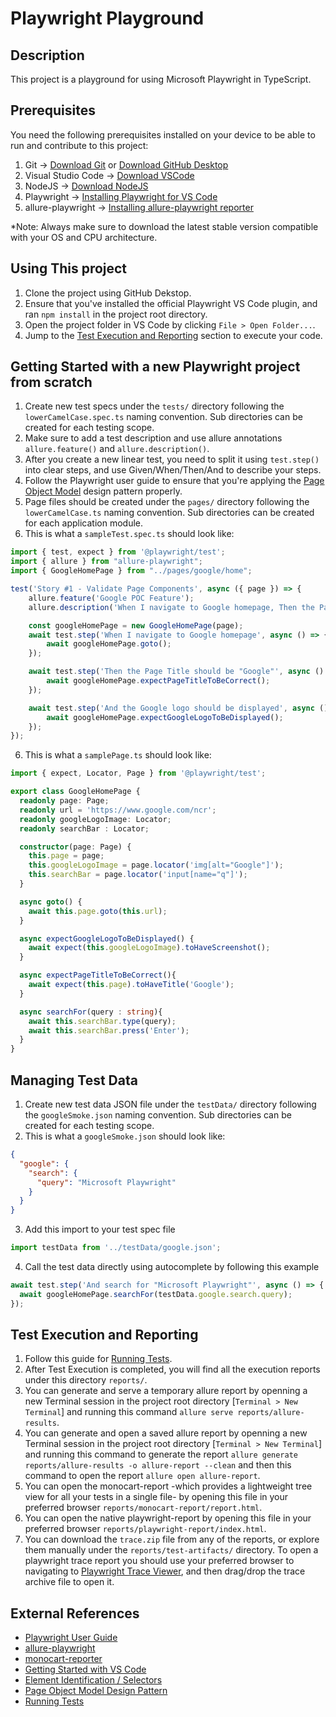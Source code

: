 # Playwright Playground

## Description

This project is a playground for using Microsoft Playwright in TypeScript.

## Prerequisites

You need the following prerequisites installed on your device to be able to run and contribute to this project:

1. Git -> [Download Git](https://git-scm.com/downloads) or [Download GitHub Desktop](https://desktop.github.com/)
2. Visual Studio Code -> [Download VSCode](https://code.visualstudio.com/download)
3. NodeJS -> [Download NodeJS](https://nodejs.org/en/download/)
4. Playwright -> [Installing Playwright for VS Code](https://playwright.dev/docs/getting-started-vscode)
5. allure-playwright -> [Installing allure-playwright reporter](https://www.npmjs.com/package/allure-playwright)

*Note: Always make sure to download the latest stable version compatible with your OS and CPU architecture.

## Using This project

1. Clone the project using GitHub Dekstop.
2. Ensure that you've installed the official Playwright VS Code plugin, and ran ```npm install``` in the project root directory.
3. Open the project folder in VS Code by clicking ```File > Open Folder...```.
4. Jump to the [Test Execution and Reporting](#reporting) section to execute your code. 

## Getting Started with a new Playwright project from scratch

1. Create new test specs under the ```tests/``` directory following the ```lowerCamelCase.spec.ts``` naming convention. Sub directories can be created for each testing scope.
2. Make sure to add a test description and use allure annotations ```allure.feature()``` and ```allure.description()```.
3. After you create a new linear test, you need to split it using ```test.step()``` into clear steps, and use Given/When/Then/And to describe your steps.
4. Follow the Playwright user guide to ensure that you're applying the [Page Object Model](https://playwright.dev/docs/pom) design pattern properly.
5. Page files should be created under the ```pages/``` directory following the ```lowerCamelCase.ts``` naming convention. Sub directories can be created for each application module.
5. This is what a ```sampleTest.spec.ts``` should look like:<br/>
```TypeScript
import { test, expect } from '@playwright/test';
import { allure } from "allure-playwright";
import { GoogleHomePage } from "../pages/google/home";

test('Story #1 - Validate Page Components', async ({ page }) => {
    allure.feature('Google POC Feature');
    allure.description('When I navigate to Google homepage, Then the Page Title should be "Google", And the Google Logo should be displayed.');

    const googleHomePage = new GoogleHomePage(page);
    await test.step('When I navigate to Google homepage', async () => {
        await googleHomePage.goto();
    });

    await test.step('Then the Page Title should be "Google"', async () => {
        await googleHomePage.expectPageTitleToBeCorrect();
    });

    await test.step('And the Google logo should be displayed', async () => {
        await googleHomePage.expectGoogleLogoToBeDisplayed();
    });
});
```
6. This is what a ```samplePage.ts``` should look like:<br/>
```TypeScript
import { expect, Locator, Page } from '@playwright/test';

export class GoogleHomePage {
  readonly page: Page;
  readonly url = 'https://www.google.com/ncr';
  readonly googleLogoImage: Locator;
  readonly searchBar : Locator;

  constructor(page: Page) {
    this.page = page;
    this.googleLogoImage = page.locator('img[alt="Google"]');
    this.searchBar = page.locator('input[name="q"]');
  }

  async goto() {
    await this.page.goto(this.url);
  }

  async expectGoogleLogoToBeDisplayed() {
    await expect(this.googleLogoImage).toHaveScreenshot();
  }

  async expectPageTitleToBeCorrect(){
    await expect(this.page).toHaveTitle('Google');
  }

  async searchFor(query : string){
    await this.searchBar.type(query);
    await this.searchBar.press('Enter');
  }
}
```

## Managing Test Data

1. Create new test data JSON file under the ```testData/``` directory following the ```googleSmoke.json``` naming convention. Sub directories can be created for each testing scope.
2. This is what a ```googleSmoke.json``` should look like:<br/>
```JSON
{
  "google": {
    "search": {
      "query": "Microsoft Playwright"
    }
  }
}
```
3. Add this import to your test spec file
```TypeScript
import testData from '../testData/google.json';
```
4. Call the test data directly using autocomplete by following this example
```TypeScript
await test.step('And search for "Microsoft Playwright"', async () => {
  await googleHomePage.searchFor(testData.google.search.query);
});
```

## <a name="reporting"></a>Test Execution and Reporting

1. Follow this guide for [Running Tests](https://playwright.dev/docs/getting-started-vscode#running-tests).
2. After Test Execution is completed, you will find all the execution reports under this directory ```reports/```.
3. You can generate and serve a temporary allure report by openning a new Terminal session in the project root directory [```Terminal > New Terminal```] and running this command ```allure serve reports/allure-results```.
4. You can generate and open a saved allure report by openning a new Terminal session in the project root directory [```Terminal > New Terminal```] and running this command to generate the report ```allure generate reports/allure-results -o allure-report --clean``` and then this command to open the report ```allure open allure-report```.
5. You can open the monocart-report -which provides a lightweight tree view for all your tests in a single file- by opening this file in your preferred browser ```reports/monocart-report/report.html```.
6. You can open the native playwright-report by opening this file in your preferred browser ```reports/playwright-report/index.html```.
7. You can download the ```trace.zip``` file from any of the reports, or explore them manually under the ```reports/test-artifacts/``` directory. To open a playwright trace report you should use your preferred browser to navigating to [Playwright Trace Viewer](https://trace.playwright.dev/), and then drag/drop the trace archive file to open it.

## External References

* [Playwright User Guide](https://playwright.dev/docs/test-annotations)
* [allure-playwright](https://github.com/allure-framework/allure-js/blob/master/packages/allure-playwright/README.md)
* [monocart-reporter](https://github.com/cenfun/monocart-reporter)
* [Getting Started with VS Code](https://playwright.dev/docs/getting-started-vscode)
* [Element Identification / Selectors](https://playwright.dev/docs/selectors)
* [Page Object Model Design Pattern](https://playwright.dev/docs/pom)
* [Running Tests](https://playwright.dev/docs/getting-started-vscode#running-tests)
